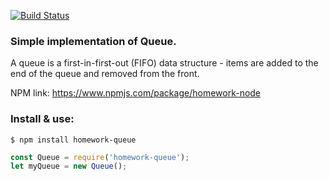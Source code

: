 [![Build Status](https://travis-ci.org/k03mad/homework-node.svg?branch=master)](https://travis-ci.org/k03mad/homework-node)

### Simple implementation of Queue.

A queue is a first-in-first-out (FIFO) data structure - items are added to the end of the queue and removed from the front.

NPM link: https://www.npmjs.com/package/homework-node

### Install & use:

```node
$ npm install homework-queue
```

```js
const Queue = require('homework-queue');
let myQueue = new Queue();
```